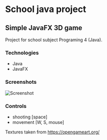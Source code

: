 # School java project
## Simple JavaFX 3D game

Project for school subject Programing 4 (Java).
### Technologies
- Java
- JavaFX 

### Screenshots

![Screenshot](./images/game.png)

### Controls

- shooting [space]
- movement [W, S, mouse]

Textures taken from https://opengameart.org/